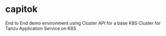 # capitok
End to End demo environment using Cluster API for a base K8S Cluster for Tanzu Application Service on K8S
